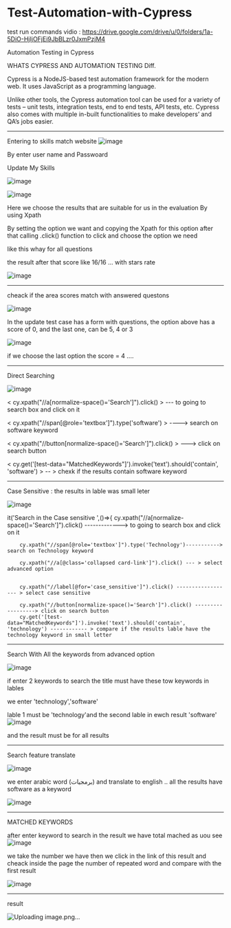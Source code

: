 # Test-Automation-with-Cypress
test run commands vidio : https://drive.google.com/drive/u/0/folders/1a-5DiO-HjIjOFjEi9JbBLzr0JxmPzjM4


Automation Testing in Cypress 

WHATS CYPRESS AND AUTOMATION TESTING Diff. 

Cypress is a NodeJS-based test automation framework for the modern web. It uses JavaScript as a programming language. 

Unlike other tools, the Cypress automation tool can be used for a variety of tests – unit tests, integration tests, end to end tests, API tests, etc. Cypress also comes with multiple in-built functionalities to make developers’ and QA’s jobs easier.


__________________________________________________________________________________________________________________________________________
Entering to skills match website 
![image](https://user-images.githubusercontent.com/100388300/166170949-f34b0c7b-ef51-43a1-bd55-4c8a434d26f8.png)


By enter user name and Passwoard 



Update My Skills 


![image](https://user-images.githubusercontent.com/100388300/166170917-6a91096b-aa96-4fea-8b43-1f5cc46e37d8.png)




![image](https://user-images.githubusercontent.com/100388300/166170973-eba0bdb4-b3aa-4f34-a69a-003bc535b823.png)



Here we choose the results that are suitable for us in the evaluation By using Xpath 

By setting the option we want and copying the Xpath for this option 
after that calling .click() function to click and choose the option we need 


like this whay for all questions 


the result after that score like 16/16 ... 
with stars rate 

![image](https://user-images.githubusercontent.com/100388300/166172148-843d4c41-dc82-4e7e-a68e-9dbfb7da8e90.png)

________________________________________________________________________

cheack if the area scores match with answered questons

![image](https://user-images.githubusercontent.com/100388300/166172238-644e6693-5199-4665-a5f6-1e57dcd6b37f.png)


In the update test case 
 has a form with questions, the option above has a score of 0, and the last one, can be 5, 4 or 3
 
 ![image](https://user-images.githubusercontent.com/100388300/166172275-0e8c727d-25d4-426e-939d-25bb1c1c8240.png)


if we choose the last option the score = 4 .... 


_________________________________________________________________________

Direct Searching

![image](https://user-images.githubusercontent.com/100388300/166172880-bc7bfed1-75d1-441e-b361-58bb5db1a446.png)


<         cy.xpath("//a[normalize-space()='Search']").click() > --- to going to search box and click on it 

<  cy.xpath("//span[@role='textbox']").type('software') > ----> search on software keyword 

< cy.xpath("//button[normalize-space()='Search']").click() > ---> click on search button 

<        cy.get('[test-data="MatchedKeywords"]').invoke('text').should('contain', 'software') > -- > chexk if the results contain software keyword 


__________________________________________________________________________________________________________


Case Sensitive : 
the results in lable was small leter 

![image](https://user-images.githubusercontent.com/100388300/166173510-53fef13f-ae89-44d9-94b7-e4c68d673e74.png)
 
 
 
it('Search in the Case sensitive ',()=>{
        cy.xpath("//a[normalize-space()='Search']").click() -------------> to going to search box and click on it 
        
        cy.xpath("//span[@role='textbox']").type('Technology')-----------> search on Technology keyword 
        
        cy.xpath("//a[@class='collapsed card-link']").click() --- > select advanced option 
        
       
        cy.xpath("//label[@for='case_sensitive']").click() ------------------ > select case sensitive 
        
        cy.xpath("//button[normalize-space()='Search']").click() ------------------> click on search button 
        cy.get('[test-data="MatchedKeywords"]').invoke('text').should('contain', 'technology') ------------ > compare if the results lable have the technology keyword in small letter 
        
        
______________________________________________________________

Search With All the keywords from advanced option 



![image](https://user-images.githubusercontent.com/100388300/166173706-9a29bc5a-547f-4915-b1ec-78ab7f19679f.png)


if enter 2 keywords to search the title must have these tow keywords in lables 

we enter 'technology','software' 

lable 1 must be 'technology'and the second lable in ewch result 'software'
![image](https://user-images.githubusercontent.com/100388300/166173909-93e1c9b7-df28-42a4-9d18-08e37a18e9e8.png)


and the result must be for all results 

_______________________________________________________________________________________

Search feature translate 

![image](https://user-images.githubusercontent.com/100388300/166174069-eec76abf-1de1-4fd8-9d9f-7641675b0738.png)

we enter arabic word (برمجيات)
and translate to english .. all the results have software as a keyword
 
 
 ![image](https://user-images.githubusercontent.com/100388300/166174432-c1873056-a2ce-47fd-903b-96cee23a0395.png)


____________________________________________________________________________________

MATCHED KEYWORDS 


after enter keyword to search 
in the result we have total mached as uou see
![image](https://user-images.githubusercontent.com/100388300/166174672-98193b33-db7b-4147-93c8-bbf0a7510139.png)


we take the number we have then we click in the link of this result
and cheack inside the page the number of repeated word 
and compare with the first result 



![image](https://user-images.githubusercontent.com/100388300/166174971-4f106ba8-1952-4e45-ab39-521b94fe0b55.png)

_____________________________________________________________________

result 

![Uploading image.png…]()


